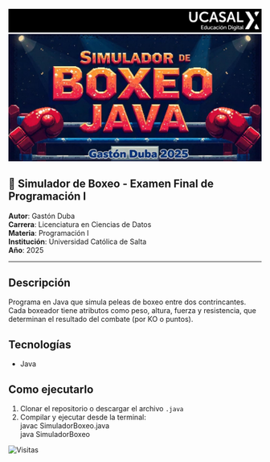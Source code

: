 ![Banner](./img/banner.jpg)
![Banner2](./img/banner4.jpg)

## 🥊 Simulador de Boxeo - Examen Final de Programación I  

**Autor**: Gastón Duba  
**Carrera**: Licenciatura en Ciencias de Datos  
**Materia**: Programación I  
**Institución**: Universidad Católica de Salta  
**Año**: 2025  

---

## Descripción  
Programa en Java que simula peleas de boxeo entre dos contrincantes. Cada boxeador tiene atributos como peso, altura, fuerza y resistencia, que determinan el resultado del combate (por KO o puntos).  

## Tecnologías  
- Java

## Como ejecutarlo  
1. Clonar el repositorio o descargar el archivo `.java`
2. Compilar y ejecutar desde la terminal:  
   javac SimuladorBoxeo.java  
   java SimuladorBoxeo

![Visitas](https://visitor-badge.glitch.me/badge?page_id=gastond90.Programacion_I-TF_Integrador)
